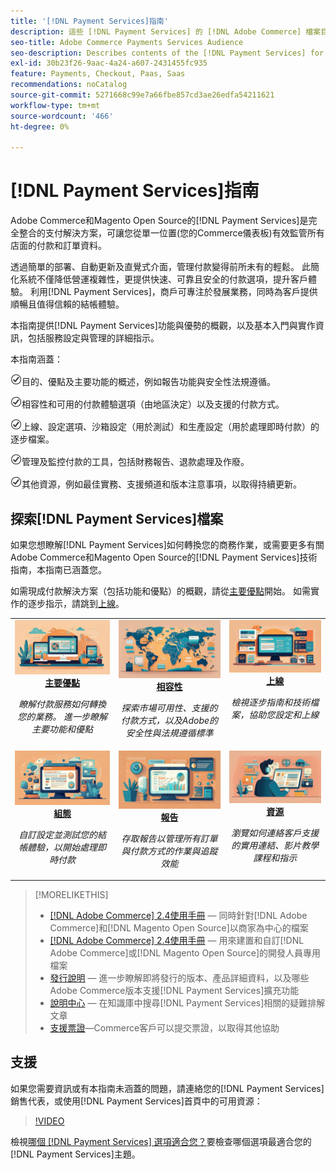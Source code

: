 ```yaml
---
title: '[!DNL Payment Services]指南'
description: 這些 [!DNL Payment Services] 的 [!DNL Adobe Commerce] 檔案目標對象。
seo-title: Adobe Commerce Payments Services Audience
seo-description: Describes contents of the [!DNL Payment Services] for Adobe Commerce documentation
exl-id: 30b23f26-9aac-4a24-a607-2431455fc935
feature: Payments, Checkout, Paas, Saas
recommendations: noCatalog
source-git-commit: 5271668c99e7a66fbe857cd3ae26edfa54211621
workflow-type: tm+mt
source-wordcount: '466'
ht-degree: 0%

---
```



# [!DNL Payment Services]指南

Adobe Commerce和Magento Open Source的[!DNL Payment Services]是完全整合的支付解決方案，可讓您從單一位置(您的Commerce儀表板)有效監管所有店面的付款和訂單資料。

透過簡單的部署、自動更新及直覺式介面，管理付款變得前所未有的輕鬆。  此簡化系統不僅降低營運複雜性，更提供快速、可靠且安全的付款選項，提升客戶體驗。 利用[!DNL Payment Services]，商戶可專注於發展業務，同時為客戶提供順暢且值得信賴的結帳體驗。

本指南提供[!DNL Payment Services]功能與優勢的概觀，以及基本入門與實作資訊，包括服務設定與管理的詳細指示。

本指南涵蓋：

![檢查](assets/icon-check.png)目的、優點及主要功能的概述，例如報告功能與安全性法規遵循。

![支票](assets/icon-check.png)相容性和可用的付款體驗選項（由地區決定）以及支援的付款方式。

![檢查](assets/icon-check.png)上線、設定選項、沙箱設定（用於測試）和生產設定（用於處理即時付款）的逐步檔案。

![支票](assets/icon-check.png)管理及監控付款的工具，包括財務報告、退款處理及作廢。

![檢查](assets/icon-check.png)其他資源，例如最佳實務、支援頻道和版本注意事項，以取得持續更新。

## 探索[!DNL Payment Services]檔案

如果您想瞭解[!DNL Payment Services]如何轉換您的商務作業，或需要更多有關Adobe Commerce和Magento Open Source的[!DNL Payment Services]技術指南，本指南已涵蓋您。

如需現成付款解決方案（包括功能和優點）的概觀，請從[主要優點](introduction.md)開始。 如需實作的逐步指示，請跳到[上線](onboard.md)。

<table style="table-layout:fixed">
<tr style="border: 0;">
<td valign="top" style="text-align: center;">
   <div>
      <a href="introduction.md">
      <img alt="付款服務" src="assets/benefits.jpg">
      <strong >主要優點</strong>
      </a>
   </div>
   <p>
      <em>瞭解付款服務如何轉換您的業務。 進一步瞭解主要功能和優點</em>
   </p>
</td>
<td valign="top" style="text-align: center;">
   <div>
      <a href="compatibility.md">
      <img alt="付款服務" src="assets/compatibility.jpg">
      <strong>相容性</strong>
      </a>
   </div>
   <p>
      <em>探索市場可用性、支援的付款方式，以及Adobe的安全性與法規遵循標準</em>
   </p>
</td>
<td valign="top" style="text-align: center;">
   <div>
      <a href="onboard.md">
      <img alt="付款服務" src="assets/onboard.jpg">
      <strong>上線</strong>
      </a>
   </div>
   <p>
      <em>檢視逐步指南和技術檔案，協助您設定和上線</em>
   </p>
</td>
<tr style="border: 0;">
<td valign="top" style="text-align: center;">
   <div>
      <a href="configure-admin.md">
      <img alt="付款服務" src="assets/configuration.jpg">
      <strong>組態</strong>
      </a>
   </div>
   <p>
      <em>自訂設定並測試您的結帳體驗，以開始處理即時付款</em>
   </p>
</td>
<td valign="top" style="text-align: center;">
   <div>
      <a href="reporting.md">
      <img alt="付款服務" src="assets/reporting.jpg">
      <strong>報告</strong>
      </a>
   </div>
   <p>
      <em>存取報告以管理所有訂單與付款方式的作業與追蹤效能</em>
   </p>
</td>
<td valign="top" style="text-align: center;">
   <div>
      <a href="release-notes.md">
      <img alt="付款服務" src="assets/resources.jpg">
      <strong>資源</strong>
      </a>
   </div>
   <p>
      <em>瀏覽如何連絡客戶支援的實用連結、影片教學課程和指示</em>
   </p>
</td>
</table>

>[!MORELIKETHIS]
>
> * [[!DNL Adobe Commerce] 2.4使用手冊](https://experienceleague.adobe.com/docs/commerce-admin/user-guides/home.html) — 同時針對[!DNL Adobe Commerce]和[!DNL Magento Open Source]以商家為中心的檔案
> * [[!DNL Adobe Commerce] 2.4使用手冊](https://experienceleague.adobe.com/docs/commerce-admin/user-guides/home.html) — 用來建置和自訂[!DNL Adobe Commerce]或[!DNL Magento Open Source]的開發人員專用檔案
> * [發行說明](release-notes.md) — 進一步瞭解即將發行的版本、產品詳細資料，以及哪些Adobe Commerce版本支援[!DNL Payment Services]擴充功能
> * [說明中心](https://experienceleague.adobe.com/docs/commerce-knowledge-base/kb/overview.html) — 在知識庫中搜尋[!DNL Payment Services]相關的疑難排解文章
> * [支援票證](https://experienceleague.adobe.com/docs/commerce-knowledge-base/kb/help-center-guide/magento-help-center-user-guide.html#submit-ticket)—Commerce客戶可以提交票證，以取得其他協助

## 支援

如果您需要資訊或有本指南未涵蓋的問題，請連絡您的[!DNL Payment Services]銷售代表，或使用[!DNL Payment Services]首頁中的可用資源：

>[!VIDEO](https://video.tv.adobe.com/v/3447836)

檢視[哪個 [!DNL Payment Services] 選項適合您？](compatibility.md#which-payment-services-option-is-right-for-you)要檢查哪個選項最適合您的[!DNL Payment Services]主題。
